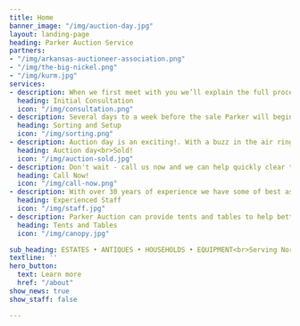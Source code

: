```yaml
---
title: Home
banner_image: "/img/auction-day.jpg"
layout: landing-page
heading: Parker Auction Service
partners:
- "/img/arkansas-auctioneer-association.png"
- "/img/the-big-nickel.png"
- "/img/kurm.jpg"
services:
- description: When we first meet with you we’ll explain the full process of having an auction so that you are completely aware of everything that we’re handling for you. So if you don’t remember everything, don’t worry, we will.
  heading: Initial Consultation
  icon: "/img/consultation.png"
- description: Several days to a week before the sale Parker will begin the general sorting and setup. Trailers, tables and sometimes tents will be brought in to help in the process. Its a lot of work and you’ll be glad that you hired us to do it for you.
  heading: Sorting and Setup
  icon: "/img/sorting.png"
- description: Auction day is an exciting!. With a buzz in the air ringmen show up and eagerly associate themselves with the items they’ll soon be catching bids on. In a conveinent location buyers will quickly register for numbers. 
  heading: Auction day<br>Sold!
  icon: "/img/auction-sold.jpg"
- description: Don't wait - call us now and we can help quickly clear the clutter and put cash in your hand!<br> (479) 846-3918 
  heading: Call Now!
  icon: "/img/call-now.png"
- description: With over 30 years of experience we have some of best associates in the auction industy. 
  heading: Experienced Staff
  icon: "/img/staff.jpg"
- description: Parker Auction can provide tents and tables to help better display your items.
  heading: Tents and Tables
  icon: "/img/canopy.jpg"

sub_heading: ESTATES • ANTIQUES • HOUSEHOLDS • EQUIPMENT<br>Serving Northwest Arkansas for over 30 years
textline: ''
hero_button:
  text: Learn more
  href: "/about"
show_news: true
show_staff: false

---
```

